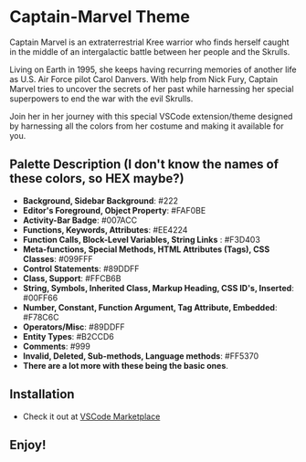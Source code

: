 # Captain-Marvel Theme

Captain Marvel is an extraterrestrial Kree warrior who finds herself caught in the middle of an intergalactic battle between her people and the Skrulls. 

Living on Earth in 1995, she keeps having recurring memories of another life as U.S. Air Force pilot Carol Danvers. With help from Nick Fury, Captain Marvel tries to uncover the secrets of her past while harnessing her special superpowers to end the war with the evil Skrulls.

Join her in her journey with this special VSCode extension/theme designed by harnessing all the colors from her costume and making it available for you.

## Palette Description (I don't know the names of these colors, so HEX maybe?)

 * **Background, Sidebar Background**: #222
 * **Editor's Foreground, Object Property**: #FAF0BE
 * **Activity-Bar Badge**: #007ACC
 * **Functions, Keywords, Attributes**: #EE4224
 * **Function Calls, Block-Level Variables, String Links** : #F3D403
 * **Meta-functions, Special Methods, HTML Attributes (Tags), CSS Classes**: #099FFF
 * **Control Statements**: #89DDFF
 * **Class, Support**: #FFCB6B
 * **String, Symbols, Inherited Class, Markup Heading, CSS ID's, Inserted**: #00FF66
 * **Number, Constant, Function Argument, Tag Attribute, Embedded**: #F78C6C
 * **Operators/Misc**: #89DDFF
 * **Entity Types**: #B2CCD6
 * **Comments**: #999
 * **Invalid, Deleted, Sub-methods, Language methods**: #FF5370
 * **There are a lot more with these being the basic ones**.

## Installation
 
 * Check it out at [VSCode Marketplace](https://marketplace.visualstudio.com/items?itemName=shubhamgautam.captain-marvel-theme)
<!-- ## Installation (locally)

 * Download/Clone this repository
 * Keep your focus on 'captain-marvel-theme-0.0.1.vsix' file, this is a package file and we're gonna use it super soon.
 * Make sure node is installed
 * Run command 'npm ' -->

## Enjoy!

